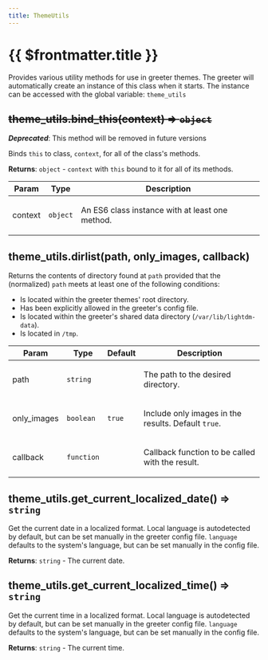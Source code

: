 ```yaml
---
title: ThemeUtils
---
```


# {{ $frontmatter.title }}
Provides various utility methods for use in greeter themes. The greeter will automatically
create an instance of this class when it starts. The instance can be accessed
with the global variable: `theme_utils`

## ~~theme_utils.bind\_this(context) ⇒ <code>object</code>~~
***Deprecated***: This method will be removed in future versions

Binds `this` to class, `context`, for all of the class's methods.

**Returns**: <code>object</code> - `context` with `this` bound to it for all of its methods.  
<table>
  <thead>
    <tr>
      <th>Param</th><th>Type</th><th>Description</th>
    </tr>
  </thead>
  <tbody>
<tr>
    <td>context</td><td><code>object</code></td><td><p>An ES6 class instance with at least one method.</p>
</td>
    </tr>  </tbody>
</table>

## theme_utils.dirlist(path, only_images, callback)
Returns the contents of directory found at `path` provided that the (normalized) `path`
meets at least one of the following conditions:
  * Is located within the greeter themes' root directory.
  * Has been explicitly allowed in the greeter's config file.
  * Is located within the greeter's shared data directory (`/var/lib/lightdm-data`).
  * Is located in `/tmp`.

<table>
  <thead>
    <tr>
      <th>Param</th><th>Type</th><th>Default</th><th>Description</th>
    </tr>
  </thead>
  <tbody>
<tr>
    <td>path</td><td><code>string</code></td><td></td><td><p>The path to the desired directory.</p>
</td>
    </tr><tr>
    <td>only_images</td><td><code>boolean</code></td><td><code>true</code></td><td><p>Include only images in the results. Default <code>true</code>.</p>
</td>
    </tr><tr>
    <td>callback</td><td><code>function</code></td><td></td><td><p>Callback function to be called with the result.</p>
</td>
    </tr>  </tbody>
</table>

## theme_utils.get\_current\_localized\_date() ⇒ <code>string</code>
Get the current date in a localized format. Local language is autodetected by default, but can be set manually in the greeter config file.
`language` defaults to the system's language, but can be set manually in the config file.

**Returns**: <code>string</code> - The current date.  

## theme_utils.get\_current\_localized\_time() ⇒ <code>string</code>
Get the current time in a localized format. Local language is autodetected by default, but can be set manually in the greeter config file.
`language` defaults to the system's language, but can be set manually in the config file.

**Returns**: <code>string</code> - The current time.  
